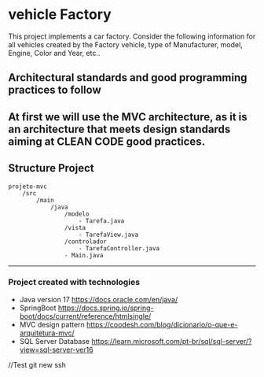 # vehicle Factory
This project implements a car factory. Consider the following information for all vehicles created by the 
Factory vehicle, type of Manufacturer, model, Engine, Color and Year, etc..

## Architectural standards and good programming practices to follow
At first we will use the MVC architecture, as it is an architecture that meets design standards aiming at CLEAN CODE
good practices.
----------------------------------------------------------------------------------------------------------
## Structure Project
````
projeto-mvc
    /src
        /main
            /java
                /modelo
                    - Tarefa.java
                /vista
                    - TarefaView.java
                /controlador
                    - TarefaController.java
                - Main.java
````
----------------------------------------------------------------------------------------------
### Project created with technologies
* Java version 17 https://docs.oracle.com/en/java/
* SpringBoot https://docs.spring.io/spring-boot/docs/current/reference/htmlsingle/
* MVC design pattern https://coodesh.com/blog/dicionario/o-que-e-arquitetura-mvc/
* SQL Server Database https://learn.microsoft.com/pt-br/sql/sql-server/?view=sql-server-ver16

//Test git new ssh